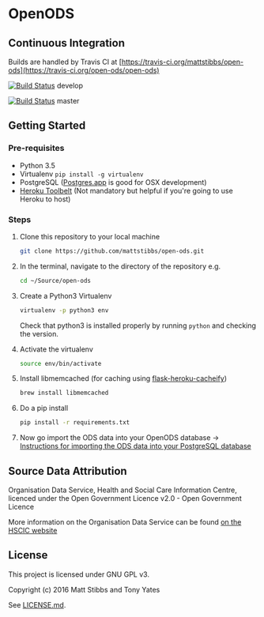 # OpenODS

## Continuous Integration
Builds are handled by Travis CI at [https://travis-ci.org/mattstibbs/open-ods](https://travis-ci.org/open-ods/open-ods)

[![Build Status](https://travis-ci.org/open-ods/open-ods.svg?branch=develop)](https://travis-ci.org/mattstibbs/open-ods) develop

[![Build Status](https://travis-ci.org/open-ods/open-ods.svg?branch=master)](https://travis-ci.org/mattstibbs/open-ods) master

## Getting Started

### Pre-requisites
* Python 3.5
* Virtualenv `pip install -g virtualenv`
* PostgreSQL ([Postgres.app](http://postgresapp.com) is good for OSX development)
* [Heroku Toolbelt](https://toolbelt.heroku.com) (Not mandatory but helpful if you're going to use Heroku to host)

### Steps

1. Clone this repository to your local machine

    ```bash
    git clone https://github.com/mattstibbs/open-ods.git
    ```
  
  
2. In the terminal, navigate to the directory of the repository e.g.

    ```bash
    cd ~/Source/open-ods
    ```


3. Create a Python3 Virtualenv

    ```bash
    virtualenv -p python3 env
    ```

    Check that python3 is installed properly by running `python` and checking the version.



4. Activate the virtualenv

    ```bash
    source env/bin/activate
    ```


5. Install libmemcached (for caching using [flask-heroku-cacheify](http://rdegges.github.io/flask-heroku-cacheify/))

    ```bash
    brew install libmemcached
    ```


6. Do a pip install

    ```bash
    pip install -r requirements.txt
    ```


7. Now go import the ODS data into your OpenODS database -> [Instructions for importing the ODS data into your PostgreSQL database](docs/data_import.md)

## Source Data Attribution
Organisation Data Service, Health and Social Care Information Centre, licenced under the Open Government Licence v2.0  - Open Government Licence

More information on the Organisation Data Service can be found [on the HSCIC website](http://systems.hscic.gov.uk/data/ods)

## License
This project is licensed under GNU GPL v3.

Copyright (c) 2016 Matt Stibbs and Tony Yates

See [LICENSE.md](LICENSE.md).
